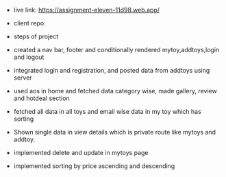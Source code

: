 * live link: https://assignment-eleven-11d98.web.app/
* client repo: 

* steps of project
* created a nav bar, footer and conditionally rendered mytoy,addtoys,login and logout
* integrated login and registration, and posted data from addtoys using server
* used aos in home and fetched data category wise, made gallery, review and hotdeal section
* fetched all data in all toys and email wise data in my toy which has sorting
* Shown single data in view details which is private route like mytoys and addtoy.
* implemented delete and update in mytoys page 
* implemented sorting by price ascending and descending 

